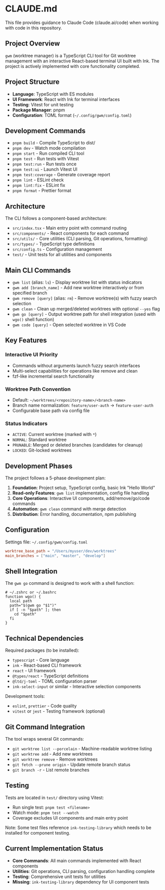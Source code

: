 # CLAUDE.md

This file provides guidance to Claude Code (claude.ai/code) when working with code in this repository.

## Project Overview

`gwm` (worktree manager) is a TypeScript CLI tool for Git worktree management with an interactive React-based terminal UI built with Ink. The project is actively implemented with core functionality completed.

## Project Structure

- **Language**: TypeScript with ES modules
- **UI Framework**: React with Ink for terminal interfaces
- **Testing**: Vitest for unit testing
- **Package Manager**: pnpm
- **Configuration**: TOML format (`~/.config/gwm/config.toml`)

## Development Commands

- `pnpm build` - Compile TypeScript to dist/
- `pnpm dev` - Watch mode compilation
- `pnpm start` - Run compiled CLI tool
- `pnpm test` - Run tests with Vitest
- `pnpm test:run` - Run tests once
- `pnpm test:ui` - Launch Vitest UI
- `pnpm test:coverage` - Generate coverage report
- `pnpm lint` - ESLint check
- `pnpm lint:fix` - ESLint fix
- `pnpm format` - Prettier format

## Architecture

The CLI follows a component-based architecture:

- `src/index.tsx` - Main entry point with command routing
- `src/components/` - React components for each command
- `src/utils/` - Core utilities (CLI parsing, Git operations, formatting)
- `src/types/` - TypeScript type definitions
- `src/config.ts` - Configuration management
- `test/` - Unit tests for all utilities and components

## Main CLI Commands

- `gwm list` (alias: `ls`) - Display worktree list with status indicators
- `gwm add [branch_name]` - Add new worktree interactively or from specified branch
- `gwm remove [query]` (alias: `rm`) - Remove worktree(s) with fuzzy search selection
- `gwm clean` - Clean up merged/deleted worktrees with optional `--yes` flag
- `gwm go [query]` - Output worktree path for shell integration (used with `wgo()` shell function)
- `gwm code [query]` - Open selected worktree in VS Code

## Key Features

### Interactive UI Priority

- Commands without arguments launch fuzzy search interfaces
- Multi-select capabilities for operations like remove and clean
- fzf-like incremental search functionality

### Worktree Path Convention

- Default: `~/worktrees/<repository-name>/<branch-name>`
- Branch name normalization: `feature/user-auth` → `feature-user-auth`
- Configurable base path via config file

### Status Indicators

- `ACTIVE`: Current worktree (marked with `*`)
- `NORMAL`: Standard worktree
- `PRUNABLE`: Merged or deleted branches (candidates for cleanup)
- `LOCKED`: Git-locked worktrees

## Development Phases

The project follows a 5-phase development plan:

1. **Foundation**: Project setup, TypeScript config, basic Ink "Hello World"
2. **Read-only Features**: `gwm list` implementation, config file handling
3. **Core Operations**: Interactive UI components, add/remove/go/code commands
4. **Automation**: `gwm clean` command with merge detection
5. **Distribution**: Error handling, documentation, npm publishing

## Configuration

Settings file: `~/.config/gwm/config.toml`

```toml
worktree_base_path = "/Users/myuser/dev/worktrees"
main_branches = ["main", "master", "develop"]
```

## Shell Integration

The `gwm go` command is designed to work with a shell function:

```shell
# ~/.zshrc or ~/.bashrc
function wgo() {
  local path
  path="$(gwm go "$1")"
  if [ -n "$path" ]; then
    cd "$path"
  fi
}
```

## Technical Dependencies

Required packages (to be installed):

- `typescript` - Core language
- `ink` - React-based CLI framework
- `react` - UI framework
- `@types/react` - TypeScript definitions
- `@ltd/j-toml` - TOML configuration parser
- `ink-select-input` or similar - Interactive selection components

Development tools:

- `eslint`, `prettier` - Code quality
- `vitest` or `jest` - Testing framework (optional)

## Git Command Integration

The tool wraps several Git commands:

- `git worktree list --porcelain` - Machine-readable worktree listing
- `git worktree add` - Add new worktrees
- `git worktree remove` - Remove worktrees
- `git fetch --prune origin` - Update remote branch status
- `git branch -r` - List remote branches

## Testing

Tests are located in `test/` directory using Vitest:

- Run single test: `pnpm test <filename>`
- Watch mode: `pnpm test --watch`
- Coverage excludes UI components and main entry point

Note: Some test files reference `ink-testing-library` which needs to be installed for component testing.

## Current Implementation Status

- **Core Commands**: All main commands implemented with React components
- **Utilities**: Git operations, CLI parsing, configuration handling complete
- **Testing**: Comprehensive unit tests for utilities
- **Missing**: `ink-testing-library` dependency for UI component tests
